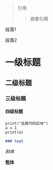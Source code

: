 >引用
>>嵌套引用

段落1  

段落2

# 一级标题
## 二级标题
### 三级标题
#### 四级标题

    print("这是代码区块")
    a = 1
    print(a)

```markdown
### teat
```

*斜体*  

**粗体**  

